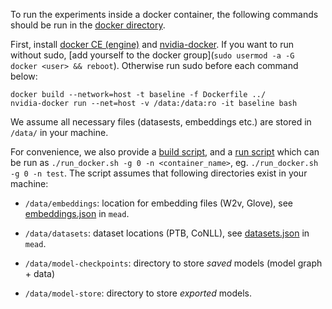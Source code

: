 To run the experiments inside a docker container, the following commands should be run in the [docker directory](../docker).

First, install [docker CE (engine)](https://docs.docker.com/install/linux/docker-ce/ubuntu/) and [nvidia-docker](https://github.com/NVIDIA/nvidia-docker).  If you want to run without sudo, [add yourself to the docker group](`sudo usermod -a -G docker <user> && reboot`).  Otherwise run sudo before each command below:

```
docker build --network=host -t baseline -f Dockerfile ../
nvidia-docker run --net=host -v /data:/data:ro -it baseline bash
```


We assume all necessary files (datasests, embeddings etc.) are stored in `/data/` in your machine.

For convenience, we also provide a [build script](../docker/build_docker.sh), and a [run script](../docker/run_docker.sh) which can be run as `./run_docker.sh -g 0 -n <container_name>`, eg. `./run_docker.sh -g 0 -n test`. The script assumes that following directories exist in your machine:


- `/data/embeddings`: location for embedding files (W2v, Glove), see [embeddings.json](../python/mead/config/embeddings.json) in `mead`.

- `/data/datasets`: dataset locations (PTB, CoNLL), see [datasets.json](../python/mead/config/datasets.json) in `mead`.

- `/data/model-checkpoints`: directory to store _saved_ models (model graph + data)

- `/data/model-store`: directory to store _exported_ models.

